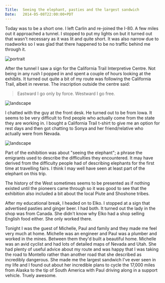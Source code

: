 ```yaml
---
Title:	Seeing the elephant, pasties and the largest sandwich
Date:	2014-05-08T22:00:00+PDT
---
```


Today was to be a short one. I left Carlin and re-joined the I-80. A few miles out it approached a tunnel. I stopped to put my lights on but it turned out that wasn't necessary as it was lit and quite short. It was also narrow due to roadworks so I was glad that there happened to be no traffic behind me through it.

![portrait](https://farm6.staticflickr.com/5489/14196319915_b0b58b16f3_c.jpg "California Trail")

After the tunnel I saw a sign for the California Trail Interpretive Centre. Not being in any rush I popped in and spent a couple of hours looking at the exhibits. It turned out quite a bit of my route was following the California Trail, albeit in reverse. The inscription outside the centre said:

> Eastward I go only by force. Westward I go free.

![landscape](https://farm6.staticflickr.com/5535/14173181026_88e2c1ce58_z.jpg "Eastward I go only by force. Westward I go free.")

I chatted with the guy at the front desk. He turned out to be from Iowa. It seems to be very difficult to find people who actually come from the state they are working in. I bought a California Trail t-shirt to give me an option for rest days and then got chatting to Sonya and her friend/relative who actually were from Nevada.

![landscape](https://farm8.staticflickr.com/7377/14009668128_4ef7a2bfdf_z.jpg "Genuine Nevadans")

Part of the exhibition was about "seeing the elephant"; a phrase the emigrants used to describe the difficulties they encountered. It may have derived from the difficulty people had of describing elephants for the first time at travelling fairs. I think I may well have seen at least part of the elephant on this trip. 

The history of the West sometimes seems to be presented as if nothing existed until the pioneers came through so it was good to see that the exhibition also included a bit about the local Piute and Shoshone tribes.

After my educational break, I headed on to Elko. I stopped at a sign that advertised pasties and ginger beer. I had both. It turned out the lady in the shop was from Canada. She didn't know why Elko had a shop selling English food either. She only worked there.

Tonight I was the guest of Michelle, Paul and family and they made me feel very much at home. Michelle was an engineer and Paul was a plumber and worked in the mines. Between them they'd built a beautiful home. Michelle was an avid cyclist and had lots of detailed maps of Nevada and Utah. She had plenty of useful advice about my route and was happy that I was taking the road to Montello rather than another road that she described as incredibly dangerous. She made me the largest sandwich I've ever seen in my life and I found out about her incredible plans to cycle the 17,000 miles from Alaska to the tip of South America with Paul driving along in a support vehicle. Truely awesome.